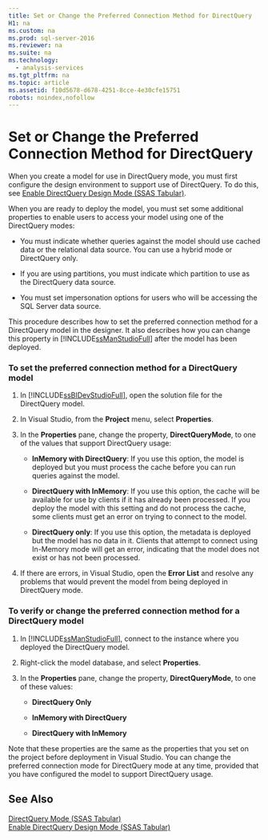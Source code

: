 ```yaml
---
title: Set or Change the Preferred Connection Method for DirectQuery
H1: na
ms.custom: na
ms.prod: sql-server-2016
ms.reviewer: na
ms.suite: na
ms.technology: 
  - analysis-services
ms.tgt_pltfrm: na
ms.topic: article
ms.assetid: f10d5678-d678-4251-8cce-4e30cfe15751
robots: noindex,nofollow
---
```

# Set or Change the Preferred Connection Method for DirectQuery
  When you create a model for use in DirectQuery mode, you must first configure the design environment to support use of DirectQuery. To do this, see [Enable DirectQuery Design Mode &#40;SSAS Tabular&#41;](../Topic/Enable%20DirectQuery%20Design%20Mode%20\(SSAS%20Tabular\).md).  
  
 When you are ready to deploy the model, you must set some additional properties to enable users to access your model using one of the DirectQuery modes:  
  
-   You must indicate whether queries against the model should use cached data or the relational data source. You can use a hybrid mode or DirectQuery only.  
  
-   If you are using partitions, you must indicate which partition to use as the DirectQuery data source.  
  
-   You must set impersonation options for users who will be accessing the SQL Server data source.  
  
 This procedure describes how to set the preferred connection method for a DirectQuery model in the designer. It also describes how you can change this property in [!INCLUDE[ssManStudioFull](../../Token/Other/ssManStudioFull_md.md)] after the model has been deployed.  
  
### To set the preferred connection method for a DirectQuery model  
  
1.  In [!INCLUDE[ssBIDevStudioFull](../../Token/Other/ssBIDevStudioFull_md.md)], open the solution file for the DirectQuery model.  
  
2.  In Visual Studio, from the **Project** menu, select **Properties**.  
  
3.  In the **Properties** pane, change the property, **DirectQueryMode**, to one of the values that support DirectQuery usage:  
  
    -   **InMemory with DirectQuery**: If you use this option, the model is deployed but you must process the cache before you can run queries against the model.  
  
    -   **DirectQuery with InMemory**: If you use this option, the cache will be available for use by clients if it has already been processed. If you deploy the model with this setting and do not process the cache, some clients must get an error on trying to connect to the model.  
  
    -   **DirectQuery only**: If you use this option, the metadata is deployed but the model has no data in it. Clients that attempt to connect using In\-Memory mode will get an error, indicating that the model does not exist or has not been processed.  
  
4.  If there are errors, in Visual Studio, open the **Error List** and resolve any problems that would prevent the model from being deployed in DirectQuery mode.  
  
### To verify or change the preferred connection method for a DirectQuery model  
  
1.  In [!INCLUDE[ssManStudioFull](../../Token/Other/ssManStudioFull_md.md)], connect to the instance where you deployed the DirectQuery model.  
  
2.  Right\-click the model database, and select **Properties**.  
  
3.  In the **Properties** pane, change the property, **DirectQueryMode**, to one of these values:  
  
    -   **DirectQuery Only**  
  
    -   **InMemory with DirectQuery**  
  
    -   **DirectQuery with InMemory**  
  
 Note that these properties are the same as the properties that you set on the project before deployment in Visual Studio. You can change the preferred connection mode for DirectQuery mode at any time, provided that you have configured the model to support DirectQuery usage.  
  
## See Also  
 [DirectQuery Mode &#40;SSAS Tabular&#41;](../../Topics/TopicNameNotContainA/DirectQuery-Mode--SSAS-Tabular-.md)   
 [Enable DirectQuery Design Mode &#40;SSAS Tabular&#41;](../Topic/Enable%20DirectQuery%20Design%20Mode%20\(SSAS%20Tabular\).md)  
  
  